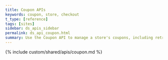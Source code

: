 ```yaml
---
title: Coupon APIs
keywords: coupon, store, checkout
t_type: [reference]
tags: [sites]
sidebar: ds_apis_sidebar
permalink: ds_api_coupon.html
summary: Use the Coupon API to manage a store's coupons, including retrieving coupons, updating or deleting existing ones, and creating new ones.
---
```

{% include custom/shared/apis/coupon.md %}
